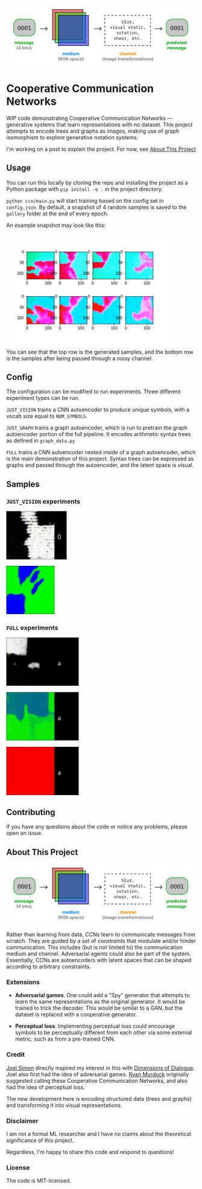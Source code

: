 ![Cooperative Communication Networks](/media/ccn.png)

# Cooperative Communication Networks

WIP code demonstrating Cooperative Communication Networks — generative systems
that learn representations with no dataset. This project attempts to encode
trees and graphs as images, making use of graph isomorphism to explore 
generative notation systems.

I'm working on a post to explain the project. For now, see [About This Project](#about-this-project)

## Usage

You can run this locally by cloning the repo and installing the project as a
Python package with `pip install -e .` in the project directory.

`python ccn/main.py` will start training based on the config set in
`config.json`. By default, a snapshot of 4 random samples is saved to the
`gallery` folder at the end of every epoch.

An example snapshot may look like this:

![](/media/example_snapshot.png)

You can see that the top row is the generated samples, and the bottom row is the
samples after being passed through a noisy channel.

## Config

The configuration can be modified to run experiments. Three different
experiment types can be run.

`JUST_VISION` trains a CNN autoencoder to produce unique symbols, with a vocab
size equal to `NUM_SYMBOLS`.

`JUST_GRAPH` trains a graph autoencoder, which is run to pretrain the graph
autoencoder portion of the full pipeline. It encodes arithmetic syntax
trees as defined in `graph_data.py` 

`FULL` trains a CNN autoencoder nested inside of a graph autoencoder, which is
the main demonstration of this project. Syntax trees can be expressed as graphs
and passed through the autoencoder, and the latent space is visual.

## Samples

### `JUST_VISION` experiments

![](/media/cloud_vision_only_newaug_test_night_animation.gif)

![](/media/cloud_vision_only_color_animation.gif)

### `FULL` experiments

![](/media/cloud_full_test_animation.gif)

![](/media/cloud_full_color_2_animation.gif)

![](/media/cloud_6node_full_color_animation.gif)


## Contributing

If you have any questions about the code or notice any problems, please open an
issue.

## About This Project

![Cooperative Communication Networks](/media/ccn.png)

Rather than learning from data, CCNs learn to communicate messages from scratch.
They are guided by a set of constraints that modulate and/or hinder
communication. This includes (but is not limited to) the communication medium
and channel. Adversarial agents could also be part of the system. Essentially,
CCNs are autoencoders with latent spaces that can be shaped according to
arbitrary constraints.

### Extensions

* **Adversarial games**. One could add a "Spy" generator that attempts
to learn the same representations as the original generator. It would be trained
to trick the decoder. This would be similar to a GAN, but the dataset is
replaced with a cooperative generator.

* **Perceptual loss**. Implementing perceptual loss could encourage symbols to be
perceptually different from each other via some external metric, such as from a
pre-trained CNN.

### Credit

[Joel Simon](https://www.joelsimon.net/) directly inspired my interest in this
with [Dimensions of Dialogue](https://www.joelsimon.net/dimensions-of-dialogue.html).
Joel also first had the idea of adversarial games.
[Ryan Murdock](https://rynmurdock.github.io/2020/02/05/CCN.html) originally
suggested calling these Cooperative Communication Networks, and also had the
idea of perceptual loss.

The new development here is encoding structured data (trees and graphs) and
transforming it into visual representations.

### Disclaimer

I am not a formal ML researcher and I have no claims about the theoretical
significance of this project.

Regardless, I'm happy to share this code and respond to questions!

### License

The code is MIT-licensed.
